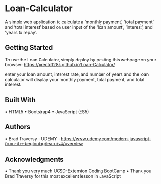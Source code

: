 # Loan-Calculator
A simple web application to calculate a ‘monthly payment’, ‘total payment’ and ‘total interest’ based on user input of the ‘loan amount’, ‘interest’, and ‘years to repay’.

## Getting Started
To use the Loan Calculator, simply deploy by posting this webpage on your browser:
https://precto1285.github.io/Loan-Calculator/

enter your loan amount, interest rate, and number of years and the loan calculator will display your monthly payment, total payment, and total interest.
 
## Built With
•	HTML5
•	Bootstrap4
•	JavaScript (ES5)
## Authors
•	Brad Traversy - UDEMY - https://www.udemy.com/modern-javascript-from-the-beginning/learn/v4/overview
## Acknowledgments
•	Thank you very much UCSD-Extension Coding BootCamp
•	Thank you Brad Traversy for this most excellent lesson in JavaScript

